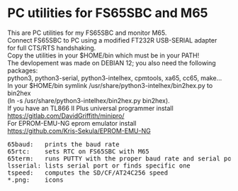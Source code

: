 # PC utilities for FS65SBC and M65  
  
This are PC utilities for my FS65SBC and monitor M65.  
Connect FS65SBC to PC using a modified FT232R USB-SERIAL adapter  
for full CTS/RTS handshaking.  
Copy the utilities in your $HOME/bin which must be in your PATH!  
The devlopement was made on DEBIAN 12; you also need the following packages:  
python3, python3-serial, python3-intelhex, cpmtools, xa65, cc65, make...  
In your $HOME/bin symlink /usr/share/python3-intelhex/bin2hex.py to bin2hex  
(ln -s /usr/share/python3-intelhex/bin2hex.py bin2hex).  
If you have an TL866 II Plus universal programmer install  
https://gitlab.com/DavidGriffith/minipro/   
For EPROM-EMU-NG eprom emulator install  
https://github.com/Kris-Sekula/EPROM-EMU-NG
<pre>
65baud:   prints the baud rate  
65rtc:    sets RTC on FS65SBC with M65  
65term:   runs PUTTY with the proper baud rate and serial port   
lsserial: lists serial port or finds specific one  
tspeed:   computes the SD/CF/AT24C256 speed   
*.png:    icons  
</pre>
